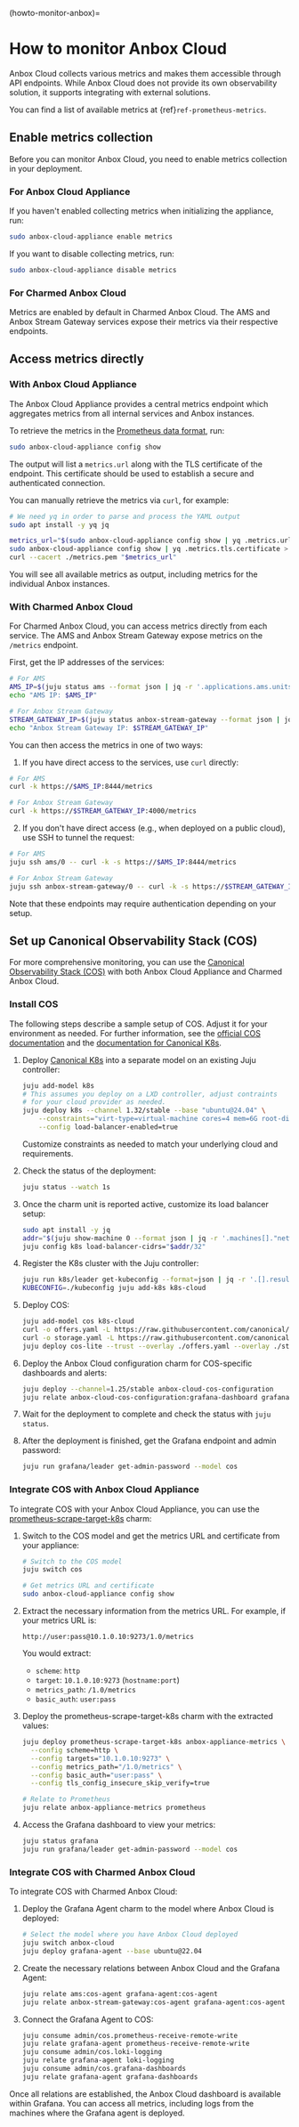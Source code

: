 (howto-monitor-anbox)=
# How to monitor Anbox Cloud

Anbox Cloud collects various metrics and makes them accessible through API endpoints. While Anbox Cloud does not provide its own observability solution, it supports integrating with external solutions.

You can find a list of available metrics at {ref}`ref-prometheus-metrics`.

## Enable metrics collection

Before you can monitor Anbox Cloud, you need to enable metrics collection in your deployment.

### For Anbox Cloud Appliance

If you haven't enabled collecting metrics when initializing the appliance, run:

```bash
sudo anbox-cloud-appliance enable metrics
```

If you want to disable collecting metrics, run:

```bash
sudo anbox-cloud-appliance disable metrics
```

### For Charmed Anbox Cloud

Metrics are enabled by default in Charmed Anbox Cloud. The AMS and Anbox Stream Gateway services expose their metrics via their respective endpoints.

## Access metrics directly

### With Anbox Cloud Appliance

The Anbox Cloud Appliance provides a central metrics endpoint which aggregates metrics from all internal services and Anbox instances.

To retrieve the metrics in the [Prometheus data format](https://prometheus.io/docs/concepts/data_model/), run:

```bash
sudo anbox-cloud-appliance config show
```

The output will list a `metrics.url` along with the TLS certificate of the endpoint. This certificate should be used to establish a secure and authenticated connection.

You can manually retrieve the metrics via `curl`, for example:

```bash
# We need yq in order to parse and process the YAML output
sudo apt install -y yq jq

metrics_url="$(sudo anbox-cloud-appliance config show | yq .metrics.url)"
sudo anbox-cloud-appliance config show | yq .metrics.tls.certificate > metrics.pem
curl --cacert ./metrics.pem "$metrics_url"
```

You will see all available metrics as output, including metrics for the individual Anbox instances.

### With Charmed Anbox Cloud

For Charmed Anbox Cloud, you can access metrics directly from each service. The AMS and Anbox Stream Gateway expose metrics on the `/metrics` endpoint.

First, get the IP addresses of the services:

```bash
# For AMS
AMS_IP=$(juju status ams --format json | jq -r '.applications.ams.units."ams/0"["public-address"]')
echo "AMS IP: $AMS_IP"

# For Anbox Stream Gateway
STREAM_GATEWAY_IP=$(juju status anbox-stream-gateway --format json | jq -r '.applications["anbox-stream-gateway"].units["anbox-stream-gateway/0"]["public-address"]')
echo "Anbox Stream Gateway IP: $STREAM_GATEWAY_IP"
```

You can then access the metrics in one of two ways:

1. If you have direct access to the services, use `curl` directly:

```bash
# For AMS
curl -k https://$AMS_IP:8444/metrics

# For Anbox Stream Gateway
curl -k https://$STREAM_GATEWAY_IP:4000/metrics
```

2. If you don't have direct access (e.g., when deployed on a public cloud), use SSH to tunnel the request:

```bash
# For AMS
juju ssh ams/0 -- curl -k -s https://$AMS_IP:8444/metrics

# For Anbox Stream Gateway
juju ssh anbox-stream-gateway/0 -- curl -k -s https://$STREAM_GATEWAY_IP:4000/metrics
```

Note that these endpoints may require authentication depending on your setup.

## Set up Canonical Observability Stack (COS)

For more comprehensive monitoring, you can use the [Canonical Observability Stack (COS)](https://charmhub.io/topics/canonical-observability-stack) with both Anbox Cloud Appliance and Charmed Anbox Cloud.

### Install COS

The following steps describe a sample setup of COS. Adjust it for your environment as needed. For further information, see the [official COS documentation](https://charmhub.io/topics/canonical-observability-stack/tutorials/install-microk8s) and the [documentation for Canonical K8s](https://documentation.ubuntu.com/canonical-kubernetes/latest/).

1. Deploy [Canonical K8s](https://ubuntu.com/kubernetes) into a separate model on an existing Juju controller:

   ```bash
   juju add-model k8s
   # This assumes you deploy on a LXD controller, adjust contraints
   # for your cloud provider as needed.
   juju deploy k8s --channel 1.32/stable --base "ubuntu@24.04" \
       --constraints="virt-type=virtual-machine cores=4 mem=6G root-disk=80G" \
       --config load-balancer-enabled=true
   ```

   Customize constraints as needed to match your underlying cloud and requirements.

2. Check the status of the deployment:

   ```bash
   juju status --watch 1s
   ```

3. Once the charm unit is reported active, customize its load balancer setup:

   ```bash
   sudo apt install -y jq
   addr="$(juju show-machine 0 --format json | jq -r '.machines[]."network-interfaces"[]."ip-addresses"[0]' | tail -n 1)"
   juju config k8s load-balancer-cidrs="$addr/32"
   ```

4. Register the K8s cluster with the Juju controller:

   ```bash
   juju run k8s/leader get-kubeconfig --format=json | jq -r '.[].results.kubeconfig' > kubeconfig
   KUBECONFIG=./kubeconfig juju add-k8s k8s-cloud
   ```

5. Deploy COS:

   ```bash
   juju add-model cos k8s-cloud
   curl -o offers.yaml -L https://raw.githubusercontent.com/canonical/cos-lite-bundle/refs/heads/main/overlays/offers-overlay.yaml
   curl -o storage.yaml -L https://raw.githubusercontent.com/canonical/cos-lite-bundle/refs/heads/main/overlays/storage-small-overlay.yaml
   juju deploy cos-lite --trust --overlay ./offers.yaml --overlay ./storage.yaml
   ```

6. Deploy the Anbox Cloud configuration charm for COS-specific dashboards and alerts:

   ```bash
   juju deploy --channel=1.25/stable anbox-cloud-cos-configuration
   juju relate anbox-cloud-cos-configuration:grafana-dashboard grafana:grafana-dashboard
   ```

7. Wait for the deployment to complete and check the status with `juju status`.

8. After the deployment is finished, get the Grafana endpoint and admin password:

   ```bash
   juju run grafana/leader get-admin-password --model cos
   ```

### Integrate COS with Anbox Cloud Appliance

To integrate COS with your Anbox Cloud Appliance, you can use the [prometheus-scrape-target-k8s](https://charmhub.io/prometheus-scrape-target-k8s) charm:

1. Switch to the COS model and get the metrics URL and certificate from your appliance:

   ```bash
   # Switch to the COS model
   juju switch cos

   # Get metrics URL and certificate
   sudo anbox-cloud-appliance config show
   ```

2. Extract the necessary information from the metrics URL. For example, if your metrics URL is:

   ```
   http://user:pass@10.1.0.10:9273/1.0/metrics
   ```

   You would extract:
   - `scheme`: `http`
   - `target`: `10.1.0.10:9273` (`hostname:port`)
   - `metrics_path`: `/1.0/metrics`
   - `basic_auth`: `user:pass`

3. Deploy the prometheus-scrape-target-k8s charm with the extracted values:

   ```bash
   juju deploy prometheus-scrape-target-k8s anbox-appliance-metrics \
     --config scheme=http \
     --config targets="10.1.0.10:9273" \
     --config metrics_path="/1.0/metrics" \
     --config basic_auth="user:pass" \
     --config tls_config_insecure_skip_verify=true

   # Relate to Prometheus
   juju relate anbox-appliance-metrics prometheus
   ```

4. Access the Grafana dashboard to view your metrics:

   ```bash
   juju status grafana
   juju run grafana/leader get-admin-password --model cos
   ```

### Integrate COS with Charmed Anbox Cloud

To integrate COS with Charmed Anbox Cloud:

1. Deploy the Grafana Agent charm to the model where Anbox Cloud is deployed:

   ```bash
   # Select the model where you have Anbox Cloud deployed
   juju switch anbox-cloud
   juju deploy grafana-agent --base ubuntu@22.04
   ```

2. Create the necessary relations between Anbox Cloud and the Grafana Agent:

   ```bash
   juju relate ams:cos-agent grafana-agent:cos-agent
   juju relate anbox-stream-gateway:cos-agent grafana-agent:cos-agent
   ```

3. Connect the Grafana Agent to COS:

   ```bash
   juju consume admin/cos.prometheus-receive-remote-write
   juju relate grafana-agent prometheus-receive-remote-write
   juju consume admin/cos.loki-logging
   juju relate grafana-agent loki-logging
   juju consume admin/cos.grafana-dashboards
   juju relate grafana-agent grafana-dashboards
   ```

Once all relations are established, the Anbox Cloud dashboard is available within Grafana. You can access all metrics, including logs from the machines where the Grafana agent is deployed.
